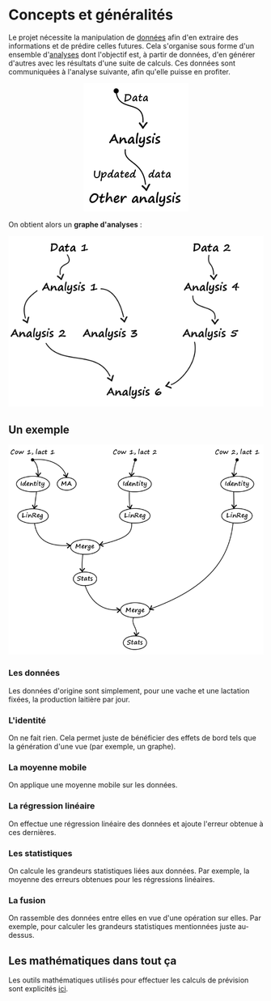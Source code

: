 # Concepts et généralités

Le projet nécessite la manipulation de <a href="data.md">données</a> afin d'en 
extraire des informations et de prédire celles futures. Cela s'organise sous 
forme d'un ensemble d'<a href="analysis.md">analyses</a> dont l'objectif est, 
à partir de données, d'en générer d'autres avec les résultats d'une suite de 
calculs. Ces données sont communiquées à l'analyse suivante, afin qu'elle 
puisse en profiter.

<p align="center">
    <img src="img/analysis.png" alt="Principe des analyses" />
</p>

On obtient alors un **graphe d'analyses** :

<p align="center">
    <img src="img/analysis-graph.png" alt="Graphe d'analyses" />
</p>

## Un exemple

<p align="center">
    <img src="img/analysis-graph-example.png" alt="Exemple de graphe d'analyses" />
</p>

### Les données

Les données d'origine sont simplement, pour une vache et une lactation fixées, 
la production laitière par jour.

### L'identité

On ne fait rien. Cela permet juste de bénéficier des effets de bord tels que la 
génération d'une vue (par exemple, un graphe).

### La moyenne mobile

On applique une moyenne mobile sur les données.

### La régression linéaire

On effectue une régression linéaire des données et ajoute l'erreur obtenue à 
ces dernières.

### Les statistiques

On calcule les grandeurs statistiques liées aux données. Par exemple, la 
moyenne des erreurs obtenues pour les régressions linéaires.

### La fusion

On rassemble des données entre elles en vue d'une opération sur elles. Par 
exemple, pour calculer les grandeurs statistiques mentionnées juste au-dessus.

## Les mathématiques dans tout ça

Les outils mathématiques utilisés pour effectuer les calculs de prévision sont 
explicités <a href="forecasting.md">ici</a>.
